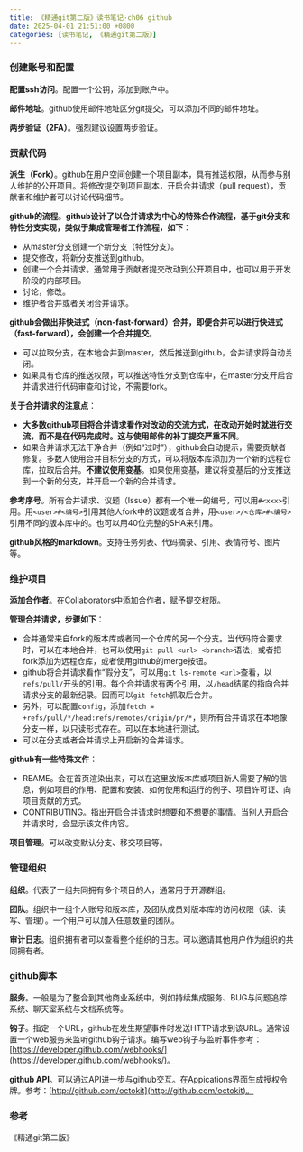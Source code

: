 ```yaml
---
title: 《精通git第二版》读书笔记·ch06 github
date: 2025-04-01 21:51:00 +0800
categories: [读书笔记, 《精通git第二版》]
---
```


### 创建账号和配置

**配置ssh访问**。配置一个公钥，添加到账户中。

**邮件地址**。github使用邮件地址区分git提交，可以添加不同的邮件地址。

**两步验证（2FA）**。强烈建议设置两步验证。

### 贡献代码

**派生（Fork）**。github在用户空间创建一个项目副本，具有推送权限，从而参与别人维护的公开项目。将修改提交到项目副本，开启合并请求（pull request），贡献者和维护者可以讨论代码细节。

**github的流程**。**github设计了以合并请求为中心的特殊合作流程，基于git分支和特性分支实现，类似于集成管理者工作流程，如下**：
- 从master分支创建一个新分支（特性分支）。
- 提交修改，将新分支推送到github。
- 创建一个合并请求。通常用于贡献者提交改动到公开项目中，也可以用于开发阶段的内部项目。
- 讨论，修改。
- 维护者合并或者关闭合并请求。

**github会做出非快进式（non-fast-forward）合并，即便合并可以进行快进式（fast-forward），会创建一个合并提交**。
- 可以拉取分支，在本地合并到master，然后推送到github，合并请求将自动关闭。
- 如果具有仓库的推送权限，可以推送特性分支到仓库中，在master分支开启合并请求进行代码审查和讨论，不需要fork。

**关于合并请求的注意点**：
- **大多数github项目将合并请求看作对改动的交流方式，在改动开始时就进行交流，而不是在代码完成时。这与使用邮件的补丁提交严重不同**。
- 如果合并请求无法干净合并（例如“过时”），github会自动提示，需要贡献者修复。多数人使用合并目标分支的方式，可以将版本库添加为一个新的远程仓库，拉取后合并。**不建议使用变基**。如果使用变基，建议将变基后的分支推送到一个新的分支，并开启一个新的合并请求。

**参考序号**。所有合并请求、议题（Issue）都有一个唯一的编号，可以用`#<xxx>`引用。用`<user>#<编号>`引用其他人fork中的议题或者合并，用`<user>/<仓库>#<编号>`引用不同的版本库中的。也可以用40位完整的SHA来引用。

**github风格的markdown**。支持任务列表、代码摘录、引用、表情符号、图片等。

### 维护项目

**添加合作者**。在Collaborators中添加合作者，赋予提交权限。

**管理合并请求，步骤如下**：
- 合并通常来自fork的版本库或者同一个仓库的另一个分支。当代码符合要求时，可以在本地合并，也可以使用`git pull <url> <branch>`语法，或者把fork添加为远程仓库，或者使用github的merge按钮。
- github将合并请求看作“假分支”，可以用`git ls-remote <url>`查看，以`refs/pull/`开头的引用。每个合并请求有两个引用，以`/head`结尾的指向合并请求分支的最新纪录。因而可以`git fetch`抓取后合并。
- 另外，可以配置`config`，添加`fetch = +refs/pull/*/head:refs/remotes/origin/pr/*`，则所有合并请求在本地像分支一样，以只读形式存在。可以在本地进行测试。
- 可以在分支或者合并请求上开启新的合并请求。

**github有一些特殊文件**：
- REAME。会在首页渲染出来，可以在这里放版本库或项目新人需要了解的信息，例如项目的作用、配置和安装、如何使用和运行的例子、项目许可证、向项目贡献的方式。
- CONTRIBUTING。指出开启合并请求时想要和不想要的事情。当别人开启合并请求时，会显示该文件内容。

**项目管理**。可以改变默认分支、移交项目等。

### 管理组织

**组织**。代表了一组共同拥有多个项目的人，通常用于开源群组。

**团队**。组织中一组个人账号和版本库，及团队成员对版本库的访问权限（读、读写、管理）。一个用户可以加入任意数量的团队。

**审计日志**。组织拥有者可以查看整个组织的日志。可以邀请其他用户作为组织的共同拥有者。

### github脚本

**服务**。一般是为了整合到其他商业系统中，例如持续集成服务、BUG与问题追踪系统、聊天室系统与文档系统等。

**钩子**。指定一个URL，github在发生期望事件时发送HTTP请求到该URL。通常设置一个web服务来监听github钩子请求。编写web钩子与监听事件参考：[https://developer.github.com/webhooks/](https://developer.github.com/webhooks/)。

**github API**。可以通过API进一步与github交互。在Appications界面生成授权令牌。参考：[http://github.com/octokit](http://github.com/octokit)。

### 参考

《精通git第二版》
